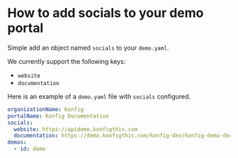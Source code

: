 # How to add socials to your demo portal

Simple add an object named `socials` to your `demo.yaml`.

We currently support the following keys:

- `website`
- `documentation`

Here is an example of a `demo.yaml` file with `socials` configured.

```yaml
organizationName: Konfig
portalName: Konfig Documentation
socials:
  website: https://apidemo.konfigthis.com
  documentation: https://demo.konfigthis.com/konfig-dev/konfig-demo-docs
demos:
  - id: demo
```
